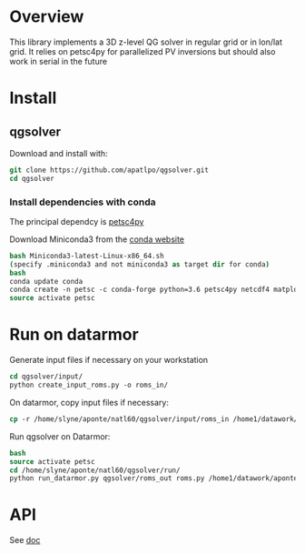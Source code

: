 # Overview

This library implements a 3D z-level QG solver in regular grid or in lon/lat 
grid.
It relies on petsc4py for parallelized PV inversions but should also work in serial
in the future


# Install

## qgsolver

Download and install with:
```csh
git clone https://github.com/apatlpo/qgsolver.git
cd qgsolver
```

### Install dependencies with conda

The principal dependcy is [petsc4py](https://bitbucket.org/petsc/petsc4py)

Download Miniconda3 from the [conda website](https://conda.io/miniconda.html)
```csh
bash Miniconda3-latest-Linux-x86_64.sh
(specify .miniconda3 and not miniconda3 as target dir for conda)
bash
conda update conda
conda create -n petsc -c conda-forge python=3.6 petsc4py netcdf4 matplotlib snakeviz xarray
source activate petsc
```

# Run on datarmor

Generate input files if necessary on your workstation
```csh
cd qgsolver/input/
python create_input_roms.py -o roms_in/
```

On datarmor, copy input files if necessary:
```csh
cp -r /home/slyne/aponte/natl60/qgsolver/input/roms_in /home1/datawork/aponte/qgsolver/
```

Run qgsolver on Datarmor:
```csh
bash
source activate petsc
cd /home/slyne/aponte/natl60/qgsolver/run/
python run_datarmor.py qgsolver/roms_out roms.py /home1/datawork/aponte/qgsolver/roms_in/
```

# API

See [doc](http://qgsolver-doc.readthedocs.io/en/latest/)

